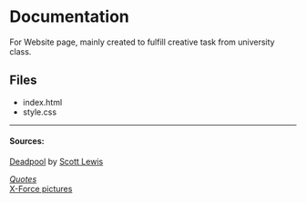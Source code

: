 # Documentation
For Website page, mainly created to fulfill creative task from university class.

## Files
- index.html
- style.css  


---
#### Sources:
<a href="https://iconscout.com/icons/deadpool" class="text-underline font-size-sm" target="_blank">Deadpool</a> by <a href="https://iconscout.com/contributors/iconifyit" class="text-underline font-size-sm" target="_blank">Scott Lewis</a>  

<a href="https://www.reddit.com/r/deadpool/comments/1enr96i/fav_deadpool_quote/">*Quotes*</a>  
<a href="https://xmenmovies.fandom.com/wiki/X-Force"> X-Force pictures</a>
